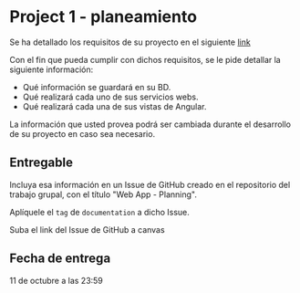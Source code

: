 # Project 1 - planeamiento

Se ha detallado los requisitos de su proyecto en el siguiente [link](https://github.com/franciscovilchezv/platform-based-development/tree/main/Project/Project1#requisitos)

Con el fin que pueda cumplir con dichos requisitos, se le pide detallar la siguiente información:
- Qué información se guardará en su BD.
- Qué realizará cada uno de sus servicios webs.
- Qué realizará cada una de sus vistas de Angular.

La información que usted provea podrá ser cambiada durante el desarrollo de su proyecto en caso sea necesario.

## Entregable

Incluya esa información en un Issue de GitHub creado en el repositorio del trabajo grupal, con el título "Web App - Planning".

Aplíquele el `tag` de `documentation` a dicho Issue.

Suba el link del Issue de GitHub a canvas

## Fecha de entrega

11 de octubre a las 23:59
